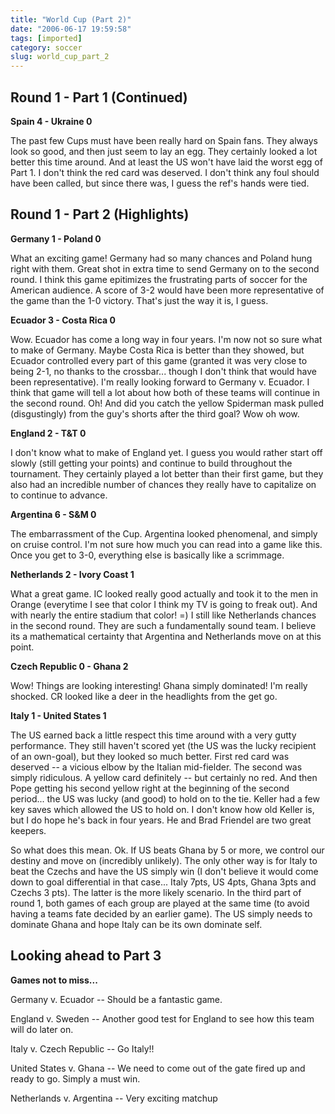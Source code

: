 ```yaml
---
title: "World Cup (Part 2)"
date: "2006-06-17 19:59:58"
tags: [imported]
category: soccer
slug: world_cup_part_2
---
```


## Round 1 - Part 1 (Continued)

<strong>Spain 4 - Ukraine 0</strong>

The past few Cups must have been really hard on Spain fans. They always look so good, and then just seem to lay an egg. They certainly looked a lot better this time around. And at least the US won't have laid the worst egg of Part 1. I don't think the red card was deserved. I don't think any foul should have been called, but since there was, I guess the ref's hands were tied.

## Round 1 - Part 2 (Highlights)

<strong>Germany 1 - Poland 0</strong>

What an exciting game! Germany had so many chances and Poland hung right with them. Great shot in extra time to send Germany on to the second round. I think this game epitimizes the frustrating parts of soccer for the American audience. A score of 3-2 would have been more representative of the game than the 1-0 victory. That's just the way it is, I guess.

<strong>Ecuador 3 - Costa Rica 0</strong>

Wow. Ecuador has come a long way in four years. I'm now not so sure what to make of Germany. Maybe Costa Rica is better than they showed, but Ecuador controlled every part of this game (granted it was very close to being 2-1, no thanks to the crossbar... though I don't think that would have been representative). I'm really looking forward to Germany v. Ecuador. I think that game will tell a lot about how both of these teams will continue in the second round. Oh! And did you catch the yellow Spiderman mask pulled (disgustingly) from the guy's shorts after the third goal? Wow oh wow.

<strong>England 2 - T&T 0</strong>

I don't know what to make of England yet. I guess you would rather start off slowly (still getting your points) and continue to build throughout the tournament. They certainly played a lot better than their first game, but they also had an incredible number of chances they really have to capitalize on to continue to advance.

<strong>Argentina 6 - S&M 0</strong>

The embarrassment of the Cup. Argentina looked phenomenal, and simply on cruise control. I'm not sure how much you can read into a game like this. Once you get to 3-0, everything else is basically like a scrimmage.

<strong>Netherlands 2 - Ivory Coast 1</strong>

What a great game. IC looked really good actually and took it to the men in Orange (everytime I see that color I think my TV is going to freak out). And with nearly the entire stadium that color! =) I still like Netherlands chances in the second round. They are such a fundamentally sound team. I believe its a mathematical certainty that Argentina and Netherlands move on at this point.

<strong>Czech Republic 0 - Ghana 2</strong>

Wow! Things are looking interesting! Ghana simply dominated! I'm really shocked. CR looked like a deer in the headlights from the get go.

<strong>Italy 1 - United States 1</strong>

The US earned back a little respect this time around with a very gutty performance. They still haven't scored yet (the US was the lucky recipient of an own-goal), but they looked so much better. First red card was deserved -- a vicious elbow by the Italian mid-fielder. The second was simply ridiculous. A yellow card definitely -- but certainly no red. And then Pope getting his second yellow right at the beginning of the second period... the US was lucky (and good) to hold on to the tie. Keller had a few key saves which allowed the US to hold on. I don't know how old Keller is, but I do hope he's back in four years. He and Brad Friendel are two great keepers.

So what does this mean. Ok. If US beats Ghana by 5 or more, we control our destiny and move on (incredibly unlikely). The only other way is for Italy to beat the Czechs and have the US simply win (I don't believe it would come down to goal differential in that case... Italy 7pts, US 4pts, Ghana 3pts and Czechs 3 pts). The latter is the more likely scenario. In the third part of round 1, both games of each group are played at the same time (to avoid having a teams fate decided by an earlier game). The US simply needs to dominate Ghana and hope Italy can be its own dominate self.

## Looking ahead to Part 3

<strong>Games not to miss...</strong>

Germany v. Ecuador -- Should be a fantastic game.

England v. Sweden -- Another good test for England to see how this team will do later on.

Italy v. Czech Republic -- Go Italy!!

United States v. Ghana -- We need to come out of the gate fired up and ready to go. Simply a must win.

Netherlands v. Argentina -- Very exciting matchup
